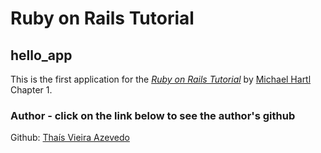 # Ruby on Rails Tutorial

## hello_app

This is the first application for the
[*Ruby on Rails Tutorial*](https://www.railstutorial.org/)
by [Michael Hartl](https://www.michaelhartl.com/) Chapter 1.


### Author - click on the link below to see the author's github    
Github: <a href="https://github.com/thsvr">Thaís Vieira Azevedo</a>



